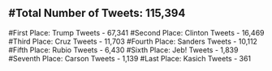 #Total Number of Tweets: 115,394 
---
#First Place: Trump Tweets - 67,341
#Second Place: Clinton Tweets - 16,469
#Third Place: Cruz Tweets - 11,703
#Fourth Place: Sanders Tweets - 10,112
#Fifth Place: Rubio Tweets - 6,430
#Sixth Place: Jeb! Tweets - 1,839
#Seventh Place: Carson Tweets - 1,139
#Last Place: Kasich Tweets - 361
